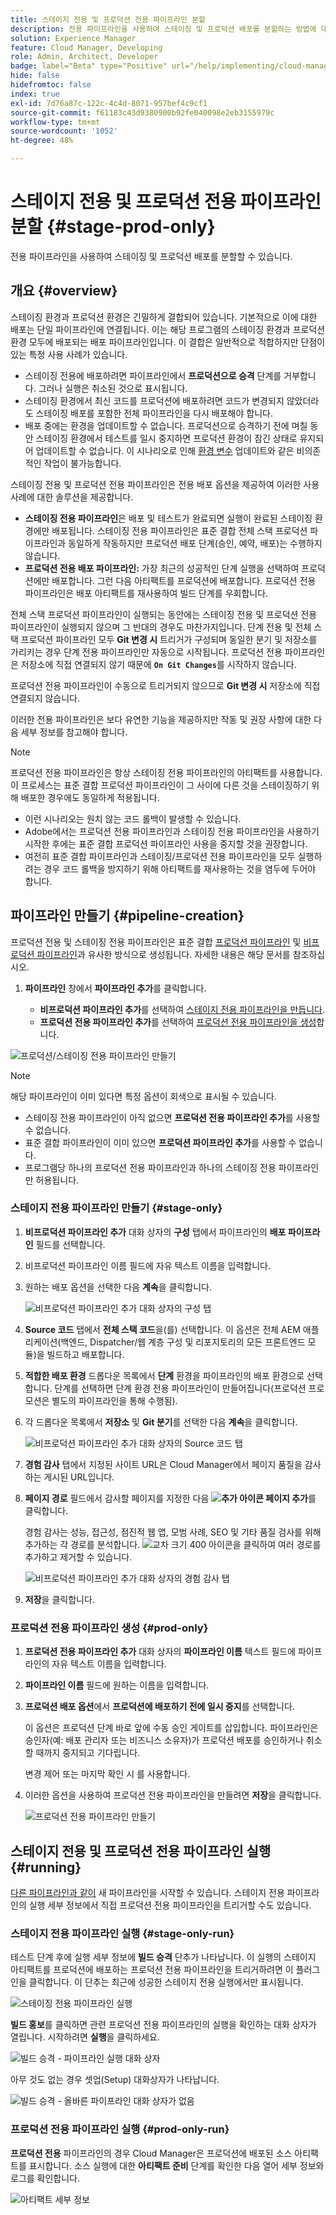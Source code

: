 ```yaml
---
title: 스테이지 전용 및 프로덕션 전용 파이프라인 분할
description: 전용 파이프라인을 사용하여 스테이징 및 프로덕션 배포를 분할하는 방법에 대해 알아보십시오.
solution: Experience Manager
feature: Cloud Manager, Developing
role: Admin, Architect, Developer
badge: label="Beta" type="Positive" url="/help/implementing/cloud-manager/release-notes/current.md#staging-production-only-pipelines"
hide: false
hidefromtoc: false
index: true
exl-id: 7d76a87c-122c-4c4d-8071-957bef4c9cf1
source-git-commit: f61183c43d9380900b92fe040098e2eb3155979c
workflow-type: tm+mt
source-wordcount: '1052'
ht-degree: 48%

---
```


# 스테이지 전용 및 프로덕션 전용 파이프라인 분할 {#stage-prod-only}

전용 파이프라인을 사용하여 스테이징 및 프로덕션 배포를 분할할 수 있습니다.

## 개요 {#overview}

스테이징 환경과 프로덕션 환경은 긴밀하게 결합되어 있습니다. 기본적으로 이에 대한 배포는 단일 파이프라인에 연결됩니다. 이는 해당 프로그램의 스테이징 환경과 프로덕션 환경 모두에 배포되는 배포 파이프라인입니다. 이 결합은 일반적으로 적합하지만 단점이 있는 특정 사용 사례가 있습니다.

* 스테이징 전용에 배포하려면 파이프라인에서 **프로덕션으로 승격** 단계를 거부합니다. 그러나 실행은 취소된 것으로 표시됩니다.
* 스테이징 환경에서 최신 코드를 프로덕션에 배포하려면 코드가 변경되지 않았더라도 스테이징 배포를 포함한 전체 파이프라인을 다시 배포해야 합니다.
* 배포 중에는 환경을 업데이트할 수 없습니다. 프로덕션으로 승격하기 전에 며칠 동안 스테이징 환경에서 테스트를 일시 중지하면 프로덕션 환경이 잠긴 상태로 유지되어 업데이트할 수 없습니다. 이 시나리오로 인해 [환경 변수](/help/implementing/cloud-manager/environment-variables.md) 업데이트와 같은 비의존적인 작업이 불가능합니다.

스테이징 전용 및 프로덕션 전용 파이프라인은 전용 배포 옵션을 제공하여 이러한 사용 사례에 대한 솔루션을 제공합니다.

* **스테이징 전용 파이프라인**&#x200B;은 배포 및 테스트가 완료되면 실행이 완료된 스테이징 환경에만 배포됩니다. 스테이징 전용 파이프라인은 표준 결합 전체 스택 프로덕션 파이프라인과 동일하게 작동하지만 프로덕션 배포 단계(승인, 예약, 배포)는 수행하지 않습니다.
* **프로덕션 전용 배포 파이프라인:** 가장 최근의 성공적인 단계 실행을 선택하여 프로덕션에만 배포합니다. 그런 다음 아티팩트를 프로덕션에 배포합니다. 프로덕션 전용 파이프라인은 배포 아티팩트를 재사용하여 빌드 단계를 우회합니다.

전체 스택 프로덕션 파이프라인이 실행되는 동안에는 스테이징 전용 및 프로덕션 전용 파이프라인이 실행되지 않으며 그 반대의 경우도 마찬가지입니다. 단계 전용 및 전체 스택 프로덕션 파이프라인 모두 **Git 변경 시** 트리거가 구성되며 동일한 분기 및 저장소를 가리키는 경우 단계 전용 파이프라인만 자동으로 시작됩니다. 프로덕션 전용 파이프라인은 저장소에 직접 연결되지 않기 때문에 **`On Git Changes`**&#x200B;를 시작하지 않습니다.

프로덕션 전용 파이프라인이 수동으로 트리거되지 않으므로 **Git 변경 시** 저장소에 직접 연결되지 않습니다.

이러한 전용 파이프라인은 보다 유연한 기능을 제공하지만 작동 및 권장 사항에 대한 다음 세부 정보를 참고해야 합니다.

>[!NOTE]
>
>프로덕션 전용 파이프라인은 항상 스테이징 전용 파이프라인의 아티팩트를 사용합니다. 이 프로세스는 표준 결합 프로덕션 파이프라인이 그 사이에 다른 것을 스테이징하기 위해 배포한 경우에도 동일하게 적용됩니다.
>
>* 이런 시나리오는 원치 않는 코드 롤백이 발생할 수 있습니다.
>* Adobe에서는 프로덕션 전용 파이프라인과 스테이징 전용 파이프라인을 사용하기 시작한 후에는 표준 결합 프로덕션 파이프라인 사용을 중지할 것을 권장합니다.
>* 여전히 표준 결합 파이프라인과 스테이징/프로덕션 전용 파이프라인을 모두 실행하려는 경우 코드 롤백을 방지하기 위해 아티팩트를 재사용하는 것을 염두에 두어야 합니다.

## 파이프라인 만들기 {#pipeline-creation}

프로덕션 전용 및 스테이징 전용 파이프라인은 표준 결합 [프로덕션 파이프라인](/help/implementing/cloud-manager/configuring-pipelines/configuring-production-pipelines.md) 및 [비프로덕션 파이프라인](/help/implementing/cloud-manager/configuring-pipelines/configuring-non-production-pipelines.md)과 유사한 방식으로 생성됩니다. 자세한 내용은 해당 문서를 참조하십시오.

1. **파이프라인** 창에서 **파이프라인 추가**&#x200B;를 클릭합니다.

   * **비프로덕션 파이프라인 추가**&#x200B;를 선택하여 [스테이지 전용 파이프라인을 만듭니다](#stage-only).
   * **프로덕션 전용 파이프라인 추가**&#x200B;를 선택하여 [프로덕션 전용 파이프라인을 생성](#prod-only)합니다.

![프로덕션/스테이징 전용 파이프라인 만들기](/help/implementing/cloud-manager/configuring-pipelines/assets/prod-stage-pipeline.png)

>[!NOTE]
>
>해당 파이프라인이 이미 있다면 특정 옵션이 회색으로 표시될 수 있습니다.
>
>* 스테이징 전용 파이프라인이 아직 없으면 **프로덕션 전용 파이프라인 추가**&#x200B;를 사용할 수 없습니다.
>* 표준 결합 파이프라인이 이미 있으면 **프로덕션 파이프라인 추가**&#x200B;를 사용할 수 없습니다.
>* 프로그램당 하나의 프로덕션 전용 파이프라인과 하나의 스테이징 전용 파이프라인만 허용됩니다.

### 스테이지 전용 파이프라인 만들기 {#stage-only}

1. **비프로덕션 파이프라인 추가** 대화 상자의 **구성** 탭에서 파이프라인의 **배포 파이프라인** 필드를 선택합니다.
1. 비프로덕션 파이프라인 이름 필드에 자유 텍스트 이름을 입력합니다.
1. 원하는 배포 옵션을 선택한 다음 **계속**&#x200B;을 클릭합니다.

   ![비프로덕션 파이프라인 추가 대화 상자의 구성 탭](/help/implementing/cloud-manager/configuring-pipelines/assets/add-non-prod-pipeline-1.png)

1. **Source 코드** 탭에서 **전체 스택 코드**&#x200B;을(를) 선택합니다. 이 옵션은 전체 AEM 애플리케이션(백엔드, Dispatcher/웹 계층 구성 및 리포지토리의 모든 프론트엔드 모듈)을 빌드하고 배포합니다.

1. **적합한 배포 환경** 드롭다운 목록에서 **단계** 환경을 파이프라인의 배포 환경으로 선택합니다. 단계를 선택하면 단계 환경 전용 파이프라인이 만들어집니다(프로덕션 프로모션은 별도의 파이프라인을 통해 수행됨).

1. 각 드롭다운 목록에서 **저장소** 및 **Git 분기**&#x200B;를 선택한 다음 **계속**&#x200B;을 클릭합니다.

   ![비프로덕션 파이프라인 추가 대화 상자의 Source 코드 탭](/help/implementing/cloud-manager/configuring-pipelines/assets/add-non-prod-pipeline-2.png)

1. **경험 감사** 탭에서 지정된 사이트 URL은 Cloud Manager에서 페이지 품질을 감사하는 게시된 URL입니다.

1. **페이지 경로** 필드에서 감사할 페이지를 지정한 다음 **![추가 아이콘](https://spectrum.adobe.com/static/icons/workflow_18/Smock_Add_18_N.svg) 페이지 추가**&#x200B;를 클릭합니다.

   경험 감사는 성능, 접근성, 점진적 웹 앱, 모범 사례, SEO 및 기타 품질 검사를 위해 추가하는 각 경로를 분석합니다. ![교차 크기 400 아이콘](https://spectrum.adobe.com/static/icons/ui_18/CrossSize400.svg)을 클릭하여 여러 경로를 추가하고 제거할 수 있습니다.

   ![비프로덕션 파이프라인 추가 대화 상자의 경험 감사 탭](/help/implementing/cloud-manager/configuring-pipelines/assets/add-non-prod-pipeline-3.png)

1. **저장**&#x200B;을 클릭합니다.


### 프로덕션 전용 파이프라인 생성 {#prod-only}

1. **프로덕션 전용 파이프라인 추가** 대화 상자의 **파이프라인 이름** 텍스트 필드에 파이프라인의 자유 텍스트 이름을 입력합니다.
1. **파이프라인 이름** 필드에 원하는 이름을 입력합니다.
1. **프로덕션 배포 옵션**&#x200B;에서 **프로덕션에 배포하기 전에 일시 중지**&#x200B;를 선택합니다.

   이 옵션은 프로덕션 단계 바로 앞에 수동 승인 게이트를 삽입합니다. 파이프라인은 승인자(예: 배포 관리자 또는 비즈니스 소유자)가 프로덕션 배포를 승인하거나 취소할 때까지 중지되고 기다립니다.

   변경 제어 또는 마지막 확인 시 를 사용합니다.

1. 이러한 옵션을 사용하여 프로덕션 전용 파이프라인을 만들려면 **저장**&#x200B;을 클릭합니다.

   ![프로덕션 전용 파이프라인 만들기](/help/implementing/cloud-manager/configuring-pipelines/assets/add-production-only-pipeline.png)

## 스테이지 전용 및 프로덕션 전용 파이프라인 실행 {#running}

[다른 파이프라인과 같이](/help/implementing/cloud-manager/configuring-pipelines/managing-pipelines.md#running-pipelines) 새 파이프라인을 시작할 수 있습니다. 스테이지 전용 파이프라인의 실행 세부 정보에서 직접 프로덕션 전용 파이프라인을 트리거할 수도 있습니다.

<!-- * Stage-only and prod-only pipelines offer a new [emergency mode](#emergency-mode) to skip testing.
Prod-only pipeline run can be triggered directly from the execution details of a [stage-only pipeline](#stage-only-run).


### Emergency Mode {#emergency-mode}

When starting production-only and staging-online pipelines, you are prompted to confirm the start and how it starts.

* **Normal Mode** is a standard run and includes stage testing steps.
* **Emergency Mode** skips stage testing steps.

![Emergency Mode](/help/assets/configure-pipelines/emergency-mode.png) -->

### 스테이지 전용 파이프라인 실행 {#stage-only-run}

테스트 단계 후에 실행 세부 정보에 **빌드 승격** 단추가 나타납니다. 이 실행의 스테이지 아티팩트를 프로덕션에 배포하는 프로덕션 전용 파이프라인을 트리거하려면 이 플러그인을 클릭합니다. 이 단추는 최근에 성공한 스테이지 전용 실행에서만 표시됩니다.

![스테이징 전용 파이프라인 실행](/help/implementing/cloud-manager/configuring-pipelines/assets/stage-only-pipelines-run.png)

**빌드 홍보**&#x200B;를 클릭하면 관련 프로덕션 전용 파이프라인의 실행을 확인하는 대화 상자가 열립니다. 시작하려면 **실행**&#x200B;을 클릭하세요.

![빌드 승격 - 파이프라인 실행 대화 상자](/help/implementing/cloud-manager/configuring-pipelines/assets/promote-build-run.png)

아무 것도 없는 경우 셋업(Setup) 대화상자가 나타납니다.

![빌드 승격 - 올바른 파이프라인 대화 상자가 없음](/help/implementing/cloud-manager/configuring-pipelines/assets/promote-build-no-valid-pipeline.png)


### 프로덕션 전용 파이프라인 실행 {#prod-only-run}

**프로덕션 전용** 파이프라인의 경우 Cloud Manager은 프로덕션에 배포된 소스 아티팩트를 표시합니다. 소스 실행에 대한 **아티팩트 준비** 단계를 확인한 다음 열어 세부 정보와 로그를 확인합니다.


![아티팩트 세부 정보](/help/implementing/cloud-manager/configuring-pipelines/assets/prod-only-pipelines-run.png)
